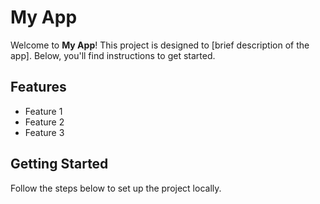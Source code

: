 # My App

Welcome to **My App**! This project is designed to [brief description of the app]. Below, you'll find instructions to get started.

## Features
- Feature 1
- Feature 2
- Feature 3

## Getting Started
Follow the steps below to set up the project locally.